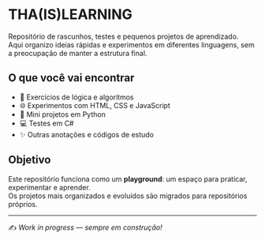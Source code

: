 # THA(IS)LEARNING

Repositório de rascunhos, testes e pequenos projetos de aprendizado.  
Aqui organizo ideias rápidas e experimentos em diferentes linguagens, sem a preocupação de manter a estrutura final.

## O que você vai encontrar

- 🧩 Exercícios de lógica e algoritmos  
- 🌐 Experimentos com HTML, CSS e JavaScript  
- 🐍 Mini projetos em Python  
- 💻 Testes em C#  
- ✨ Outras anotações e códigos de estudo  

## Objetivo

Este repositório funciona como um **playground**: um espaço para praticar, experimentar e aprender.  
Os projetos mais organizados e evoluídos são migrados para repositórios próprios.

---
✍️ *Work in progress — sempre em construção!*
